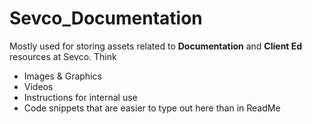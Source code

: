 # Sevco_Documentation
Mostly used for storing assets related to **Documentation** and **Client Ed** resources at Sevco. Think
- Images & Graphics
- Videos
- Instructions for internal use
- Code snippets that are easier to type out here than in ReadMe
